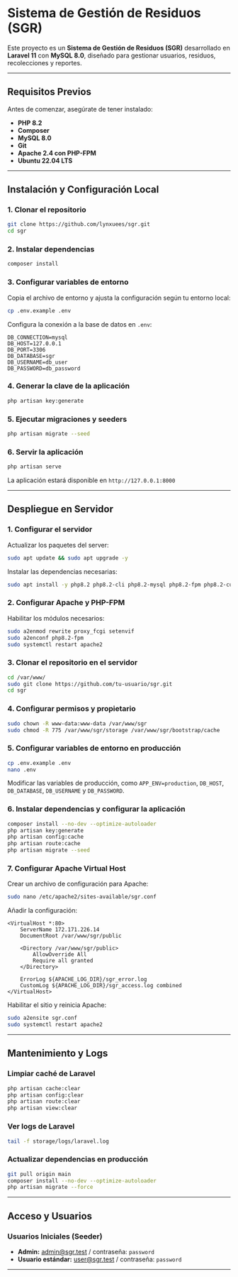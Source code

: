 # Sistema de Gestión de Residuos (SGR)

Este proyecto es un **Sistema de Gestión de Residuos (SGR)** desarrollado en **Laravel 11** con **MySQL 8.0**, diseñado para gestionar usuarios, residuos, recolecciones y reportes.

---

## **Requisitos Previos**

Antes de comenzar, asegúrate de tener instalado:

- **PHP 8.2**
- **Composer**
- **MySQL 8.0**
- **Git**
- **Apache 2.4 con PHP-FPM**
- **Ubuntu 22.04 LTS**

---

## **Instalación y Configuración Local**

### **1. Clonar el repositorio**
```bash
git clone https://github.com/lynxuees/sgr.git
cd sgr
```

### **2. Instalar dependencias**
```bash
composer install
```

### **3. Configurar variables de entorno**
Copia el archivo de entorno y ajusta la configuración según tu entorno local:
```bash
cp .env.example .env
```

Configura la conexión a la base de datos en `.env`:
```
DB_CONNECTION=mysql
DB_HOST=127.0.0.1
DB_PORT=3306
DB_DATABASE=sgr
DB_USERNAME=db_user
DB_PASSWORD=db_password
```

### **4. Generar la clave de la aplicación**
```bash
php artisan key:generate
```

### **5. Ejecutar migraciones y seeders**
```bash
php artisan migrate --seed
```

### **6. Servir la aplicación**
```bash
php artisan serve
```
La aplicación estará disponible en `http://127.0.0.1:8000`

---

## **Despliegue en Servidor**

### **1. Configurar el servidor**
Actualizar los paquetes del server:
```bash
sudo apt update && sudo apt upgrade -y
```

Instalar las dependencias necesarias:
```bash
sudo apt install -y php8.2 php8.2-cli php8.2-mysql php8.2-fpm php8.2-curl php8.2-xml php8.2-mbstring unzip git curl mysql-client
```

### **2. Configurar Apache y PHP-FPM**
Habilitar los módulos necesarios:
```bash
sudo a2enmod rewrite proxy_fcgi setenvif
sudo a2enconf php8.2-fpm
sudo systemctl restart apache2
```

### **3. Clonar el repositorio en el servidor**
```bash
cd /var/www/
sudo git clone https://github.com/tu-usuario/sgr.git
cd sgr
```

### **4. Configurar permisos y propietario**
```bash
sudo chown -R www-data:www-data /var/www/sgr
sudo chmod -R 775 /var/www/sgr/storage /var/www/sgr/bootstrap/cache
```

### **5. Configurar variables de entorno en producción**
```bash
cp .env.example .env
nano .env
```
Modificar las variables de producción, como `APP_ENV=production`, `DB_HOST`, `DB_DATABASE`, `DB_USERNAME` y `DB_PASSWORD`.

### **6. Instalar dependencias y configurar la aplicación**
```bash
composer install --no-dev --optimize-autoloader
php artisan key:generate
php artisan config:cache
php artisan route:cache
php artisan migrate --seed
```

### **7. Configurar Apache Virtual Host**
Crear un archivo de configuración para Apache:
```bash
sudo nano /etc/apache2/sites-available/sgr.conf
```

Añadir la configuración:
```
<VirtualHost *:80>
    ServerName 172.171.226.14
    DocumentRoot /var/www/sgr/public

    <Directory /var/www/sgr/public>
        AllowOverride All
        Require all granted
    </Directory>

    ErrorLog ${APACHE_LOG_DIR}/sgr_error.log
    CustomLog ${APACHE_LOG_DIR}/sgr_access.log combined
</VirtualHost>
```

Habilitar el sitio y reinicia Apache:
```bash
sudo a2ensite sgr.conf
sudo systemctl restart apache2
```

---

## **Mantenimiento y Logs**
### **Limpiar caché de Laravel**
```bash
php artisan cache:clear
php artisan config:clear
php artisan route:clear
php artisan view:clear
```

### **Ver logs de Laravel**
```bash
tail -f storage/logs/laravel.log
```

### **Actualizar dependencias en producción**
```bash
git pull origin main
composer install --no-dev --optimize-autoloader
php artisan migrate --force
```

---

## **Acceso y Usuarios**
### **Usuarios Iniciales (Seeder)**
- **Admin:** admin@sgr.test / contraseña: `password`
- **Usuario estándar:** user@sgr.test / contraseña: `password`

---
